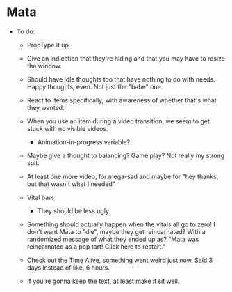 # Mata

- To do:

  - PropType it up.

  - Give an indication that they're hiding and that you may have to resize the window.

  - Should have idle thoughts too that have nothing to do with needs. Happy thoughts, even. Not just the "babe" one.

  - React to items specifically, with awareness of whether that's what they wanted.

  - When you use an item during a video transition, we seem to get stuck with no visible videos.
    - Animation-in-progress variable?
  - Maybe give a thought to balancing? Game play? Not really my strong suit.

  - At least one more video, for mega-sad and maybe for "hey thanks, but that wasn't what I needed"

  - Vital bars

    - They should be less ugly.
  
  - Something should actually happen when the vitals all go to zero! I don't want Mata to "die", maybe they get reincarnated? With a randomized message of what they ended up as? "Mata was reincarnated as a pop tart! Click here to restart." 

  - Check out the Time Alive, something went weird just now. Said 3 days instead of like, 6 hours.

  - If you're gonna keep the text, at least make it sit well.
